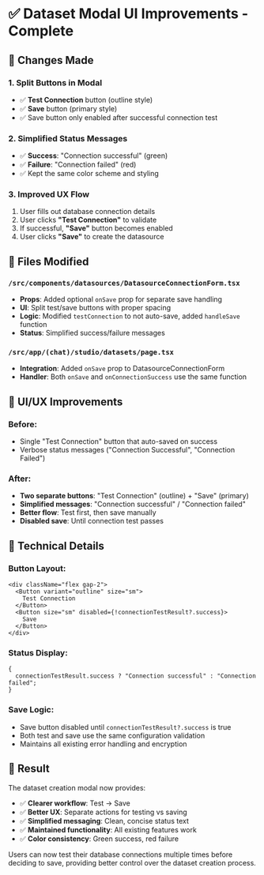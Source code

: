 # ✅ Dataset Modal UI Improvements - Complete

## 🎯 Changes Made

### 1. **Split Buttons in Modal**

- ✅ **Test Connection** button (outline style)
- ✅ **Save** button (primary style)
- ✅ Save button only enabled after successful connection test

### 2. **Simplified Status Messages**

- ✅ **Success**: "Connection successful" (green)
- ✅ **Failure**: "Connection failed" (red)
- ✅ Kept the same color scheme and styling

### 3. **Improved UX Flow**

1. User fills out database connection details
2. User clicks **"Test Connection"** to validate
3. If successful, **"Save"** button becomes enabled
4. User clicks **"Save"** to create the datasource

## 📁 Files Modified

### `/src/components/datasources/DatasourceConnectionForm.tsx`

- **Props**: Added optional `onSave` prop for separate save handling
- **UI**: Split test/save buttons with proper spacing
- **Logic**: Modified `testConnection` to not auto-save, added `handleSave` function
- **Status**: Simplified success/failure messages

### `/src/app/(chat)/studio/datasets/page.tsx`

- **Integration**: Added `onSave` prop to DatasourceConnectionForm
- **Handler**: Both `onSave` and `onConnectionSuccess` use the same function

## 🎨 UI/UX Improvements

### Before:

- Single "Test Connection" button that auto-saved on success
- Verbose status messages ("Connection Successful", "Connection Failed")

### After:

- **Two separate buttons**: "Test Connection" (outline) + "Save" (primary)
- **Simplified messages**: "Connection successful" / "Connection failed"
- **Better flow**: Test first, then save manually
- **Disabled save**: Until connection test passes

## 🔧 Technical Details

### Button Layout:

```tsx
<div className="flex gap-2">
  <Button variant="outline" size="sm">
    Test Connection
  </Button>
  <Button size="sm" disabled={!connectionTestResult?.success}>
    Save
  </Button>
</div>
```

### Status Display:

```tsx
{
  connectionTestResult.success ? "Connection successful" : "Connection failed";
}
```

### Save Logic:

- Save button disabled until `connectionTestResult?.success` is true
- Both test and save use the same configuration validation
- Maintains all existing error handling and encryption

## 🎉 Result

The dataset creation modal now provides:

- ✅ **Clearer workflow**: Test → Save
- ✅ **Better UX**: Separate actions for testing vs saving
- ✅ **Simplified messaging**: Clean, concise status text
- ✅ **Maintained functionality**: All existing features work
- ✅ **Color consistency**: Green success, red failure

Users can now test their database connections multiple times before deciding to save, providing better control over the dataset creation process.
